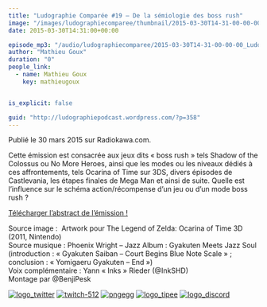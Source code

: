 ```yaml
---
title: "Ludographie Comparée #19 – De la sémiologie des boss rush"
image: "/images/ludographiecomparee/thumbnail/2015-03-30T14-31-00-00-00_LudographieCompare19Delasmiologiedesbossrush.jpg"
date: 2015-03-30T14:31:00+00:00

episode_mp3: "/audio/ludographiecomparee/2015-03-30T14-31-00-00-00_LudographieCompare19Delasmiologiedesbossrush.mp3"
author: "Mathieu Goux"
duration: "0"
people_link: 
  - name: Mathieu Goux
    key: mathieugoux


is_explicit: false

guid: "http://ludographiepodcast.wordpress.com/?p=358"
---
```


<PodcastHeader/>

<!-- ECRIRE LA DESCRIPTION DE L'EPISODE SOUS CETTE LIGNE -->
<p>Publié le 30 mars 2015 sur Radiokawa.com.</p>
<p>Cette émission est consacrée aux jeux dits « boss rush » tels Shadow of the Colossus ou No More Heroes, ainsi que les modes ou les niveaux dédiés à ces affrontements, tels Ocarina of Time sur 3DS, divers épisodes de Castlevania, les étapes finales de Mega Man et ainsi de suite. Quelle est l’influence sur le schéma action/récompense d’un jeu ou d’un mode boss rush ?</p>
<p><a title="LC19-abstract" href="/resources/ludographiecomparee/2015-03-30T14-31-00-00-00_LudographieCompare19Delasmiologiedesbossrush/lc19-abstract.pdf" rel="nofollow">Télécharger l’abstract de l’émission !</a></p>
<p></p>
<a href="" rel="nofollow"></a>
 
<p>Source image :&nbsp; Artwork&nbsp;pour&nbsp;The Legend of Zelda: Ocarina of Time 3D (2011, Nintendo)<br>
Source musique : Phoenix Wright – Jazz Album : Gyakuten Meets Jazz Soul (introduction : «&nbsp;Gyakuten Saiban – Court Begins Blue Note Scale&nbsp;» ; conclusion : «&nbsp;Yomigaeru Gyakuten – End&nbsp;»)<br>
Voix complémentaire : Yann «&nbsp;Inks&nbsp;» Rieder (@InkSHD)<br>
Montage par @BenjiPesk</p>


<tr>
<td><a href="https://twitter.com/Gouximan" rel="nofollow"><img src="/resources/ludographiecomparee/2015-03-30T14-31-00-00-00_LudographieCompare19Delasmiologiedesbossrush/logo_twitter-1.png" alt="logo_twitter"></a></td>
<td><a href="https://www.twitch.tv/mathieugoux" rel="nofollow"><img src="/resources/ludographiecomparee/2015-03-30T14-31-00-00-00_LudographieCompare19Delasmiologiedesbossrush/twitch-512-1.png" alt="twitch-512"></a></td>
<td><a href="https://www.youtube.com/user/MattTheFatalifieur/videos" rel="nofollow"><img src="/resources/ludographiecomparee/2015-03-30T14-31-00-00-00_LudographieCompare19Delasmiologiedesbossrush/pngegg.png" alt="pngegg"></a></td>
<td><a href="http://fr.tipeee.com/calvinball" rel="nofollow"><img src="/resources/ludographiecomparee/2015-03-30T14-31-00-00-00_LudographieCompare19Delasmiologiedesbossrush/logo_tipee-1.png" alt="logo_tipee"></a></td>
<td><a href="https://discord.com/invite/4RnA9v7" rel="nofollow"><img src="/resources/ludographiecomparee/2015-03-30T14-31-00-00-00_LudographieCompare19Delasmiologiedesbossrush/logo_discord-1.png" alt="logo_discord"></a></td>
</tr>




